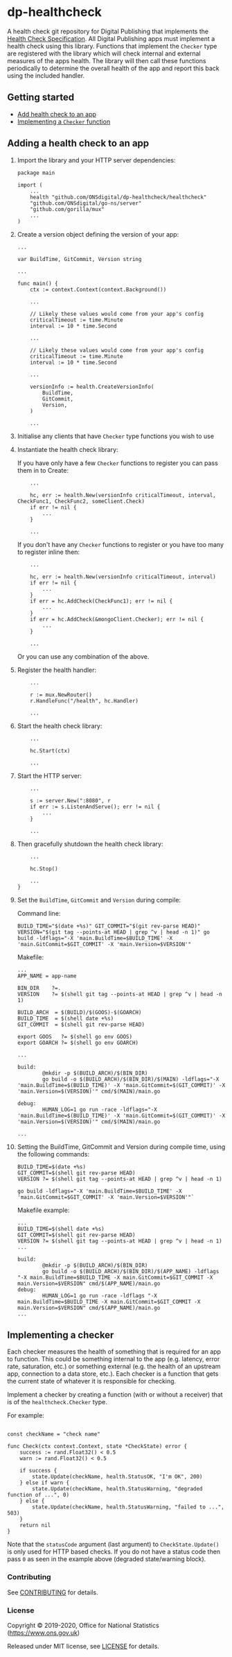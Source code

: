dp-healthcheck
==============

A health check git repository for Digital Publishing that implements the [Health Check Specification](https://github.com/ONSdigital/dp/blob/master/standards/HEALTH_CHECK_SPECIFICATION.md).  All Digital Publishing apps must implement a health check using this library.  Functions that implement the `Checker` type are registered with the library which will check internal and external measures of the apps health.  The library will then call these functions periodically to determine the overall health of the app and report this back using the included handler.

Getting started
---------------

* [Add health check to an app](#adding-a-health-check-to-an-app)
* [Implementing a `Checker` function](#implementing-a-checker)

Adding a health check to an app
-------------------------------

1. Import the library and your HTTP server dependencies:

    ```
    package main

    import (
        ...
        health "github.com/ONSdigital/dp-healthcheck/healthcheck"
        "github.com/ONSdigital/go-ns/server"
        "github.com/gorilla/mux"
        ...
    )
    ```

2. Create a version object defining the version of your app:

    ```
    ...

    var BuildTime, GitCommit, Version string

    ...

    func main() {
        ctx := context.Context(context.Background())

        ...

        // Likely these values would come from your app's config
        criticalTimeout := time.Minute
        interval := 10 * time.Second

        ...

        // Likely these values would come from your app's config
        criticalTimeout := time.Minute
        interval := 10 * time.Second

        ...

        versionInfo := health.CreateVersionInfo(
            BuildTime,
            GitCommit,
            Version,
        )

        ...
    ```

2. Initialise any clients that have `Checker` type functions you wish to use

3. Instantiate the health check library:

    If you have only have a few `Checker` functions to register you can pass them in to Create:

    ```
        ...

        hc, err := health.New(versionInfo criticalTimeout, interval, CheckFunc1, CheckFunc2, someClient.Check)
        if err != nil {
            ...
        }

        ...
    ```

    If you don't have any `Checker` functions to register or you have too many to register inline then:

    ```
        ...

        hc, err := health.New(versionInfo criticalTimeout, interval)
        if err != nil {
            ...
        }
        if err = hc.AddCheck(CheckFunc1); err != nil {
            ...
        }
        if err = hc.AddCheck(&mongoClient.Checker); err != nil {
            ...
        }

        ...
    ```

    Or you can use any combination of the above.

4. Register the health handler:

    ```
        ...

        r := mux.NewRouter()
        r.HandleFunc("/health", hc.Handler)

        ...
    ```

5. Start the health check library:

    ```
        ...

        hc.Start(ctx)

        ...
    ```

6. Start the HTTP server:

    ```
        ...

        s := server.New(":8080", r
        if err := s.ListenAndServe(); err != nil {
            ...
        }

        ...
    ```

7. Then gracefully shutdown the health check library:

    ```
        ...

        hc.Stop()

        ...
    }
    ```

8. Set the `BuildTime`, `GitCommit` and `Version` during compile:

    Command line:

    ```
    BUILD_TIME="$(date +%s)" GIT_COMMIT="$(git rev-parse HEAD)" VERSION="$(git tag --points-at HEAD | grep ^v | head -n 1)" go build -ldflags="-X 'main.BuildTime=$BUILD_TIME' -X 'main.GitCommit=$GIT_COMMIT' -X 'main.Version=$VERSION'"
    ```

    Makefile:

    ```
    ...
    APP_NAME = app-name

    BIN_DIR    ?=.
    VERSION    ?= $(shell git tag --points-at HEAD | grep ^v | head -n 1)

    BUILD_ARCH  = $(BUILD)/$(GOOS)-$(GOARCH)
    BUILD_TIME  = $(shell date +%s)
    GIT_COMMIT  = $(shell git rev-parse HEAD)

    export GOOS   ?= $(shell go env GOOS)
    export GOARCH ?= $(shell go env GOARCH)

    ...

    build:
            @mkdir -p $(BUILD_ARCH)/$(BIN_DIR)
            go build -o $(BUILD_ARCH)/$(BIN_DIR)/$(MAIN) -ldflags="-X 'main.BuildTime=$(BUILD_TIME)' -X 'main.GitCommit=$(GIT_COMMIT)' -X 'main.Version=$(VERSION)'" cmd/$(MAIN)/main.go

    debug:
            HUMAN_LOG=1 go run -race -ldflags="-X 'main.BuildTime=$(BUILD_TIME)' -X 'main.GitCommit=$(GIT_COMMIT)' -X 'main.Version=$(VERSION)'" cmd/$(MAIN)/main.go

    ...
    ```


5. Setting the BuildTime, GitCommit and Version during compile time, using the following commands:

    ```
    BUILD_TIME=$(date +%s)
    GIT_COMMIT=$(shell git rev-parse HEAD)
    VERSION ?= $(shell git tag --points-at HEAD | grep ^v | head -n 1)

    go build -ldflags="-X 'main.BuildTime=$BUILD_TIME' -X 'main.GitCommit=$GIT_COMMIT' -X 'main.Version=$VERSION'"`
    ```

    Makefile example:

    ```
    ...
    BUILD_TIME=$(shell date +%s)
    GIT_COMMIT=$(shell git rev-parse HEAD)
    VERSION ?= $(shell git tag --points-at HEAD | grep ^v | head -n 1)
    ...

    build:
            @mkdir -p $(BUILD_ARCH)/$(BIN_DIR)
            go build -o $(BUILD_ARCH)/$(BIN_DIR)/$(APP_NAME) -ldflags "-X main.BuildTime=$BUILD_TIME -X main.GitCommit=$GIT_COMMIT -X main.Version=$VERSION" cmd/$(APP_NAME)/main.go
    debug:
            HUMAN_LOG=1 go run -race -ldflags "-X main.BuildTime=$BUILD_TIME -X main.GitCommit=$GIT_COMMIT -X main.Version=$VERSION" cmd/$(APP_NAME)/main.go
    ...
    ```

Implementing a checker
----------------------

Each checker measures the health of something that is required for an app to function.  This could be something internal to the app (e.g. latency, error rate, saturation, etc.) or something external (e.g. the health of an upstream app, connection to a data store, etc.).  Each checker is a function that gets the current state of whatever it is responsible for checking.

Implement a checker by creating a function (with or without a receiver) that is of the `healthcheck.Checker` type.

For example:

```

const checkName = "check name"

func Check(ctx context.Context, state *CheckState) error {
	success := rand.Float32() < 0.5
	warn := rand.Float32() < 0.5

	if success {
        state.Update(checkName, health.StatusOK, "I'm OK", 200)
	} else if warn {
        state.Update(checkName, health.StatusWarning, "degraded function of ...", 0)
	} else {
        state.Update(checkName, health.StatusWarning, "failed to ...", 503)
	}
	return nil
}
```

Note that the `statusCode` argument (last argument) to `CheckState.Update()` is only used for HTTP based checks.  If you do not have a status code then pass `0` as seen in the example above (degraded state/warning block).

### Contributing

See [CONTRIBUTING](CONTRIBUTING.md) for details.

### License

Copyright © 2019-2020, Office for National Statistics (https://www.ons.gov.uk)

Released under MIT license, see [LICENSE](LICENSE.md) for details.
